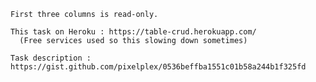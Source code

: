     First three columns is read-only.
			
    This task on Heroku : https://table-crud.herokuapp.com/
      (Free services used so this slowing down sometimes)
				
    Task description : https://gist.github.com/pixelplex/0536beffba1551c01b58a244b1f325fd
